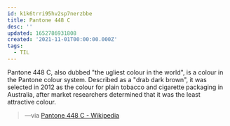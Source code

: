 ```yaml
---
id: k1k6trri95hv2sp7nerzbbe
title: Pantone 448 C
desc: ''
updated: 1652786931808
created: '2021-11-01T00:00:00.000Z'
tags:
  - TIL
---
```


Pantone 448 C, also dubbed "the ugliest colour in the world", is a colour in the Pantone colour system. Described as a "drab dark brown", it was selected in 2012 as the colour for plain tobacco and cigarette packaging in Australia, after market researchers determined that it was the least attractive colour.

> —via [Pantone 448 C - Wikipedia](https://en.wikipedia.org/wiki/Pantone_448_C)
